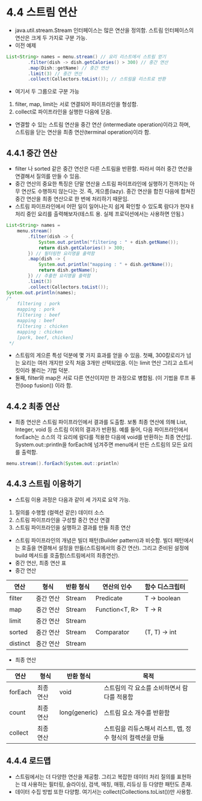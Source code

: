 # 4.4 스트림 연산
- java.util.stream.Stream 인터페이스는 많은 연산을 정의함. 스트림 인터페이스의 연산은 크게 두 가지로 구분 가능.
- 이전 예제
```java
List<String> names = menu.stream() // 요리 리스트에서 스트림 얻기
        .filter(dish -> dish.getCalories() > 300) // 중간 연산
        .map(Dish::getName) // 중간 연산
        .limit(3) // 중간 연산
        .collect(Collectors.toList()); // 스트림을 리스트로 반환
```
- 여기서 두 그룹으로 구분 가능
1. filter, map, limit는 서로 연결되어 파이프라인을 형성함.
2. collect로 파이프라인을 실행한 다음에 닫음.
- 연결할 수 있는 스트림 연산을 중간 연산 (intermediate operation)이라고 하며, 스트림을 닫는 연산을 최종 연산(terminal operation)이라 함.

## 4.4.1 중간 연산
- filter 나 sorted 같은 중간 연산은 다른 스트림을 반환함. 따라서 여러 중간 연산을 연결해서 질의를 만들 수 있음.
- 중간 연산의 중요한 특징은 단말 연산을 스트림 파이프라인에 실행하기 전까지는 아무 연산도 수행하지 않는다는 것. 즉, 게으름(lazy). 중간 연산을 합친 다음에 합쳐진 중간 연산을 최종 연산으로 한 번에 처리하기
때문임.
- 스트림 파이프라인에서 어떤 일이 일어나는지 쉽게 확인할 수 있도록 람다가 현쟈ㅐ 처리 중인 요리를 출력해보자(테스트 용. 실제 프로덕션에서는 사용하면 안됨.)
```java
List<String> names =
    menu.stream()
        .filter(dish -> {
            System.out.println("filtering : " + dish.getName());
            return dish.getCalories() > 300;
        }) // 필터링한 요리명을 출력함
        .map(dish -> {
            System.out.println("mapping : " + dish.getName());
            return dish.getName();
        }) // 추출한 요리명을 출력함
        .limit(3)
        .collect(Collectors.toList());
System.out.println(names);
/*
    filtering : pork
    mapping : pork
    filtering : beef
    mapping : beef
    filtering : chicken
    mapping : chicken
    [pork, beef, chicken]
 */
```
- 스트림의 게으른 특성 덕분에 몇 가지 효과를 얻을 수 있음. 첫째, 300칼로리가 넘는 요리는 여러 개지만 오직 처음 3개만 선택되었음. 이는 limit 연산 그리고 쇼트서킷이라 불리는 기법 덕분.
- 둘째, filter와 map은 서로 다른 연산이지만 한 과정으로 병합됨. (이 기법을 루프 퓨전(loop fusion)) 이라 함.

## 4.4.2 최종 연산
- 최종 연산은 스트림 파이프라인에서 결과를 도출함. 보통 최종 연산에 의해 List, Integer, void 등 스트림 이외의 결과가 반환됨. 예를 들어, 다음 파이프라인에서 forEach는 소스의 각 요리에 람다를 적용한
다음에 void를 반환하는 최종 연산임. System.out::println을 forEach에 넘겨주면 menu에서 만든 스트림의 모든 요리를 출력함.
```java
menu.stream().forEach(System.out::println)
```

## 4.4.3 스트림 이용하기
- 스트림 이용 과정은 다음과 같이 세 가지로 요약 가능.
1. 질의를 수행할 (컬렉션 같은) 데이터 소스
2. 스트림 파이프라인을 구성할 중간 연산 연결
3. 스트림 파이프라인을 실행하고 결과를 만들 최종 연산
- 스트림 파이프라인의 개념은 빌더 패턴(Builder pattern)과 비슷함. 빌더 패턴에서는 호출을 연결해서 설정을 만듦(스트림에서의 중간 연산). 그리고 준비된 설정에 build 메서드를 호출함(스트림에서의 최종연산).
- 중간 연산, 최종 연산 표
- 중간 연산

| 연산       | 형식    | 반환 형식     | 연산의 인수         | 함수 디스크립터      |
|----------|-------|-----------|----------------|---------------|
| filter   | 중간 연산 | Stream<T> | Predicate<T>   | T -> boolean  |
| map      | 중간 연산 | Stream<R> | Function<T, R> | T -> R        |
| limit    | 중간 연산 | Stream<T> |                |               |
| sorted   | 중간 연산 | Stream<T> | Comparator<T>  | (T, T) -> int |
| distinct | 중간 연산 | Stream<T> |                |               |

- 최종 연산

| 연산      | 형식    | 반환 형식         | 목적                                |
|---------|-------|---------------|-----------------------------------|
| forEach | 최종 연산 | void          | 스트림의 각 요소를 소비하면서 람다를 적용함          |
| count   | 최종 연산 | long(generic) | 스트림 요소 개수를 반환함                    |
| collect | 최종 연산 |               | 스트림을 리듀스해서 리스트, 맵, 정수 형식의 컬렉션을 만듦 |

## 4.4.4 로드맵
- 스트림에서는 더 다양한 연산을 제공함. 그리고 복잡한 데이터 처리 질의를 표현하는 데 사용하는 필터링, 슬라이싱, 검색, 매칭, 매핑, 리듀싱 등 다양한 패턴도 존재.
- 데이터 수집 방법 또한 다양함. 여기서는 collect(Collections.toList())만 사용함.
